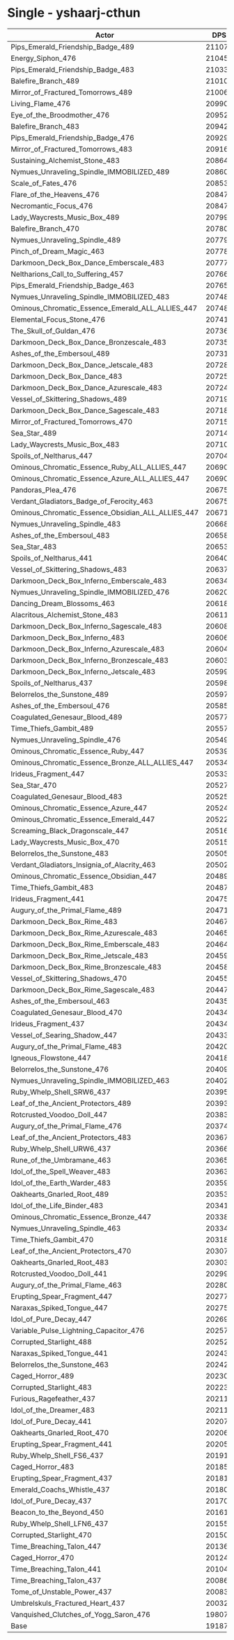 # Single - yshaarj-cthun
| Actor | DPS | Increase |
|---|:---:|:---:|
|Pips_Emerald_Friendship_Badge_489|211075|10.01%|
|Energy_Siphon_476|210455|9.69%|
|Pips_Emerald_Friendship_Badge_483|210331|9.62%|
|Balefire_Branch_489|210104|9.50%|
|Mirror_of_Fractured_Tomorrows_489|210064|9.48%|
|Living_Flame_476|209909|9.40%|
|Eye_of_the_Broodmother_476|209529|9.20%|
|Balefire_Branch_483|209421|9.15%|
|Pips_Emerald_Friendship_Badge_476|209296|9.08%|
|Mirror_of_Fractured_Tomorrows_483|209162|9.01%|
|Sustaining_Alchemist_Stone_483|208645|8.74%|
|Nymues_Unraveling_Spindle_IMMOBILIZED_489|208602|8.72%|
|Scale_of_Fates_476|208534|8.68%|
|Flare_of_the_Heavens_476|208476|8.65%|
|Necromantic_Focus_476|208470|8.65%|
|Lady_Waycrests_Music_Box_489|207991|8.40%|
|Balefire_Branch_470|207804|8.30%|
|Nymues_Unraveling_Spindle_489|207792|8.30%|
|Pinch_of_Dream_Magic_463|207783|8.29%|
|Darkmoon_Deck_Box_Dance_Emberscale_483|207777|8.29%|
|Neltharions_Call_to_Suffering_457|207666|8.23%|
|Pips_Emerald_Friendship_Badge_463|207657|8.23%|
|Nymues_Unraveling_Spindle_IMMOBILIZED_483|207487|8.14%|
|Ominous_Chromatic_Essence_Emerald_ALL_ALLIES_447|207480|8.14%|
|Elemental_Focus_Stone_476|207414|8.10%|
|The_Skull_of_Guldan_476|207368|8.08%|
|Darkmoon_Deck_Box_Dance_Bronzescale_483|207354|8.07%|
|Ashes_of_the_Embersoul_489|207318|8.05%|
|Darkmoon_Deck_Box_Dance_Jetscale_483|207281|8.03%|
|Darkmoon_Deck_Box_Dance_483|207258|8.02%|
|Darkmoon_Deck_Box_Dance_Azurescale_483|207246|8.01%|
|Vessel_of_Skittering_Shadows_489|207193|7.99%|
|Darkmoon_Deck_Box_Dance_Sagescale_483|207184|7.98%|
|Mirror_of_Fractured_Tomorrows_470|207153|7.96%|
|Sea_Star_489|207147|7.96%|
|Lady_Waycrests_Music_Box_483|207102|7.94%|
|Spoils_of_Neltharus_447|207047|7.91%|
|Ominous_Chromatic_Essence_Ruby_ALL_ALLIES_447|206909|7.84%|
|Ominous_Chromatic_Essence_Azure_ALL_ALLIES_447|206906|7.84%|
|Pandoras_Plea_476|206752|7.76%|
|Verdant_Gladiators_Badge_of_Ferocity_463|206752|7.76%|
|Ominous_Chromatic_Essence_Obsidian_ALL_ALLIES_447|206711|7.73%|
|Nymues_Unraveling_Spindle_483|206686|7.72%|
|Ashes_of_the_Embersoul_483|206582|7.67%|
|Sea_Star_483|206535|7.64%|
|Spoils_of_Neltharus_441|206401|7.57%|
|Vessel_of_Skittering_Shadows_483|206370|7.56%|
|Darkmoon_Deck_Box_Inferno_Emberscale_483|206349|7.55%|
|Nymues_Unraveling_Spindle_IMMOBILIZED_476|206207|7.47%|
|Dancing_Dream_Blossoms_463|206182|7.46%|
|Alacritous_Alchemist_Stone_483|206115|7.42%|
|Darkmoon_Deck_Box_Inferno_Sagescale_483|206089|7.41%|
|Darkmoon_Deck_Box_Inferno_483|206063|7.40%|
|Darkmoon_Deck_Box_Inferno_Azurescale_483|206043|7.39%|
|Darkmoon_Deck_Box_Inferno_Bronzescale_483|206036|7.38%|
|Darkmoon_Deck_Box_Inferno_Jetscale_483|205994|7.36%|
|Spoils_of_Neltharus_437|205981|7.35%|
|Belorrelos_the_Sunstone_489|205972|7.35%|
|Ashes_of_the_Embersoul_476|205851|7.29%|
|Coagulated_Genesaur_Blood_489|205775|7.25%|
|Time_Thiefs_Gambit_489|205573|7.14%|
|Nymues_Unraveling_Spindle_476|205492|7.10%|
|Ominous_Chromatic_Essence_Ruby_447|205393|7.05%|
|Ominous_Chromatic_Essence_Bronze_ALL_ALLIES_447|205346|7.02%|
|Irideus_Fragment_447|205338|7.02%|
|Sea_Star_470|205273|6.98%|
|Coagulated_Genesaur_Blood_483|205256|6.98%|
|Ominous_Chromatic_Essence_Azure_447|205244|6.97%|
|Ominous_Chromatic_Essence_Emerald_447|205224|6.96%|
|Screaming_Black_Dragonscale_447|205164|6.93%|
|Lady_Waycrests_Music_Box_470|205159|6.93%|
|Belorrelos_the_Sunstone_483|205053|6.87%|
|Verdant_Gladiators_Insignia_of_Alacrity_463|205028|6.86%|
|Ominous_Chromatic_Essence_Obsidian_447|204896|6.79%|
|Time_Thiefs_Gambit_483|204872|6.78%|
|Irideus_Fragment_441|204754|6.71%|
|Augury_of_the_Primal_Flame_489|204713|6.69%|
|Darkmoon_Deck_Box_Rime_483|204676|6.67%|
|Darkmoon_Deck_Box_Rime_Azurescale_483|204654|6.66%|
|Darkmoon_Deck_Box_Rime_Emberscale_483|204649|6.66%|
|Darkmoon_Deck_Box_Rime_Jetscale_483|204596|6.63%|
|Darkmoon_Deck_Box_Rime_Bronzescale_483|204588|6.63%|
|Vessel_of_Skittering_Shadows_470|204552|6.61%|
|Darkmoon_Deck_Box_Rime_Sagescale_483|204477|6.57%|
|Ashes_of_the_Embersoul_463|204357|6.51%|
|Coagulated_Genesaur_Blood_470|204342|6.50%|
|Irideus_Fragment_437|204341|6.50%|
|Vessel_of_Searing_Shadow_447|204332|6.49%|
|Augury_of_the_Primal_Flame_483|204207|6.43%|
|Igneous_Flowstone_447|204187|6.42%|
|Belorrelos_the_Sunstone_476|204099|6.37%|
|Nymues_Unraveling_Spindle_IMMOBILIZED_463|204025|6.33%|
|Ruby_Whelp_Shell_SRW6_437|203959|6.30%|
|Leaf_of_the_Ancient_Protectors_489|203939|6.29%|
|Rotcrusted_Voodoo_Doll_447|203838|6.24%|
|Augury_of_the_Primal_Flame_476|203744|6.19%|
|Leaf_of_the_Ancient_Protectors_483|203670|6.15%|
|Ruby_Whelp_Shell_URW6_437|203660|6.14%|
|Rune_of_the_Umbramane_463|203658|6.14%|
|Idol_of_the_Spell_Weaver_483|203635|6.13%|
|Idol_of_the_Earth_Warder_483|203595|6.11%|
|Oakhearts_Gnarled_Root_489|203536|6.08%|
|Idol_of_the_Life_Binder_483|203419|6.02%|
|Ominous_Chromatic_Essence_Bronze_447|203388|6.00%|
|Nymues_Unraveling_Spindle_463|203346|5.98%|
|Time_Thiefs_Gambit_470|203189|5.90%|
|Leaf_of_the_Ancient_Protectors_470|203074|5.84%|
|Oakhearts_Gnarled_Root_483|203033|5.82%|
|Rotcrusted_Voodoo_Doll_441|202999|5.80%|
|Augury_of_the_Primal_Flame_463|202808|5.70%|
|Erupting_Spear_Fragment_447|202770|5.68%|
|Naraxas_Spiked_Tongue_447|202751|5.67%|
|Idol_of_Pure_Decay_447|202694|5.64%|
|Variable_Pulse_Lightning_Capacitor_476|202571|5.58%|
|Corrupted_Starlight_488|202524|5.55%|
|Naraxas_Spiked_Tongue_441|202436|5.51%|
|Belorrelos_the_Sunstone_463|202422|5.50%|
|Caged_Horror_489|202300|5.44%|
|Corrupted_Starlight_483|202232|5.40%|
|Furious_Ragefeather_437|202115|5.34%|
|Idol_of_the_Dreamer_483|202115|5.34%|
|Idol_of_Pure_Decay_441|202072|5.32%|
|Oakhearts_Gnarled_Root_470|202068|5.31%|
|Erupting_Spear_Fragment_441|202058|5.31%|
|Ruby_Whelp_Shell_FS6_437|201913|5.23%|
|Caged_Horror_483|201851|5.20%|
|Erupting_Spear_Fragment_437|201819|5.18%|
|Emerald_Coachs_Whistle_437|201805|5.18%|
|Idol_of_Pure_Decay_437|201707|5.13%|
|Beacon_to_the_Beyond_450|201616|5.08%|
|Ruby_Whelp_Shell_LFN6_437|201555|5.05%|
|Corrupted_Starlight_470|201509|5.02%|
|Time_Breaching_Talon_447|201369|4.95%|
|Caged_Horror_470|201246|4.89%|
|Time_Breaching_Talon_441|201045|4.78%|
|Time_Breaching_Talon_437|200867|4.69%|
|Tome_of_Unstable_Power_437|200833|4.67%|
|Umbrelskuls_Fractured_Heart_437|200324|4.41%|
|Vanquished_Clutches_of_Yogg_Saron_476|198071|3.23%|
|Base|191871|0.00%|
